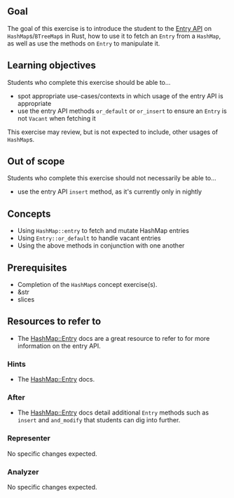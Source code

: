 ## Goal

The goal of this exercise is to introduce the student to the [Entry API](https://doc.rust-lang.org/std/collections/hash_map/enum.Entry.html) on `HashMap`s/`BTreeMap`s in Rust, how to use it to fetch an `Entry` from a `HashMap`, as well as use the methods on `Entry` to manipulate it.

## Learning objectives

Students who complete this exercise should be able to...

- spot appropriate use-cases/contexts in which usage of the entry API is appropriate
- use the entry API methods `or_default` or `or_insert` to ensure an `Entry` is not `Vacant` when fetching it

This exercise may review, but is not expected to include, other usages of `HashMap`s.

## Out of scope

Students who complete this exercise should not necessarily be able to...

- use the entry API `insert` method, as it's currently only in nightly

## Concepts

- Using `HashMap::entry` to fetch and mutate HashMap entries
- Using `Entry::or_default` to handle vacant entries
- Using the above methods in conjunction with one another

## Prerequisites

- Completion of the `HashMap`s concept exercise(s).
- &str
- slices

## Resources to refer to

- The [HashMap::Entry](https://doc.rust-lang.org/std/collections/hash_map/enum.Entry.html) docs are a great resource to refer to for more information on the entry API.

### Hints

- The [HashMap::Entry](https://doc.rust-lang.org/std/collections/hash_map/enum.Entry.html) docs.

### After

- The [HashMap::Entry](https://doc.rust-lang.org/std/collections/hash_map/enum.Entry.html) docs detail additional `Entry` methods such as `insert` and `and_modify` that students can dig into further.

### Representer

No specific changes expected.

### Analyzer

No specific changes expected.

